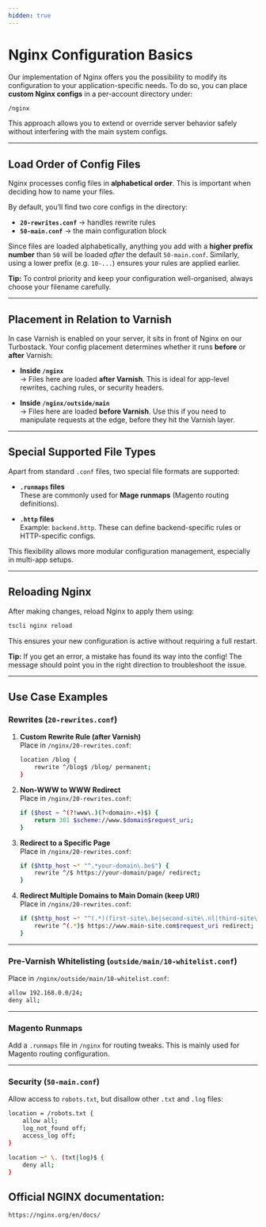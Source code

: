 ```yaml
---
hidden: true
---
```


# Nginx Configuration Basics

Our implementation of Nginx offers you the possibility to modify its configuration to your application-specific needs. To do so, you can place **custom Nginx configs** in a per-account directory under:  

```bash
/nginx
```

This approach allows you to extend or override server behavior safely without interfering with the main system configs.

---

## Load Order of Config Files

Nginx processes config files in **alphabetical order**. This is important when deciding how to name your files.  

By default, you’ll find two core configs in the directory:  

- **`20-rewrites.conf`** → handles rewrite rules  
- **`50-main.conf`** → the main configuration block  

Since files are loaded alphabetically, anything you add with a **higher prefix number** than `50` will be loaded *after* the default `50-main.conf`. Similarly, using a lower prefix (e.g. `10-...`) ensures your rules are applied earlier.

**Tip:** To control priority and keep your configuration well-organised, always choose your filename carefully.

---

## Placement in Relation to Varnish

In case Varnish is enabled on your server, it sits in front of Nginx on our Turbostack. Your config placement determines whether it runs **before** or **after** Varnish:

- **Inside `/nginx`**  
  → Files here are loaded **after Varnish**. This is ideal for app-level rewrites, caching rules, or security headers.  

- **Inside `/nginx/outside/main`**  
  → Files here are loaded **before Varnish**. Use this if you need to manipulate requests at the edge, before they hit the Varnish layer.  

---

## Special Supported File Types

Apart from standard `.conf` files, two special file formats are supported:

- **`.runmaps` files**  
  These are commonly used for **Mage runmaps** (Magento routing definitions).  

- **`.http` files**  
  Example: `backend.http`. These can define backend-specific rules or HTTP-specific configs.  

This flexibility allows more modular configuration management, especially in multi-app setups.

---

## Reloading Nginx

After making changes, reload Nginx to apply them using:

```bash
tscli nginx reload
```

This ensures your new configuration is active without requiring a full restart.

**Tip:** If you get an error, a mistake has found its way into the config! The message should point you in the right direction to troubleshoot the issue. 

---

## Use Case Examples

### Rewrites (`20-rewrites.conf`)

1. **Custom Rewrite Rule (after Varnish)**  
   Place in `/nginx/20-rewrites.conf`:  

   ```bash
   location /blog {
       rewrite ^/blog$ /blog/ permanent;
   }
   ```

2. **Non-WWW to WWW Redirect**  
   Place in `/nginx/20-rewrites.conf`:  

   ```bash
   if ($host ~ ^(?!www\.)(?<domain>.+)$) {
       return 301 $scheme://www.$domain$request_uri;
   }
   ```

3. **Redirect to a Specific Page**  
   Place in `/nginx/20-rewrites.conf`:  

   ```bash
   if ($http_host ~* "^.*your-domain\.be$") {
       rewrite ^/$ https://your-domain/page/ redirect;
   }
   ```

4. **Redirect Multiple Domains to Main Domain (keep URI)**  
   Place in `/nginx/20-rewrites.conf`:  

   ```bash
   if ($http_host ~* "^(.*)(first-site\.be|second-site\.nl|third-site\.eu)$") {
       rewrite ^(.*)$ https://www.main-site.com$request_uri redirect;
   }
   ```

---

### Pre-Varnish Whitelisting (`outside/main/10-whitelist.conf`)

Place in `/nginx/outside/main/10-whitelist.conf`:  

```bash
allow 192.168.0.0/24;
deny all;
```

---

### Magento Runmaps

Add a `.runmaps` file in `/nginx` for routing tweaks. This is mainly used for Magento routing configuration.

---

### Security (`50-main.conf`)

Allow access to `robots.txt`, but disallow other `.txt` and `.log` files:  

```bash
location = /robots.txt {
    allow all;
    log_not_found off;
    access_log off;
}

location ~* \. (txt|log)$ {
    deny all;
}
```

## Official NGINX documentation:

```
https://nginx.org/en/docs/
```